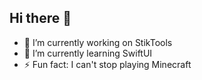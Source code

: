 ## Hi there 👋

- 🔭 I’m currently working on StikTools
- 🌱 I’m currently learning SwiftUI
- ⚡ Fun fact: I can't stop playing Minecraft

